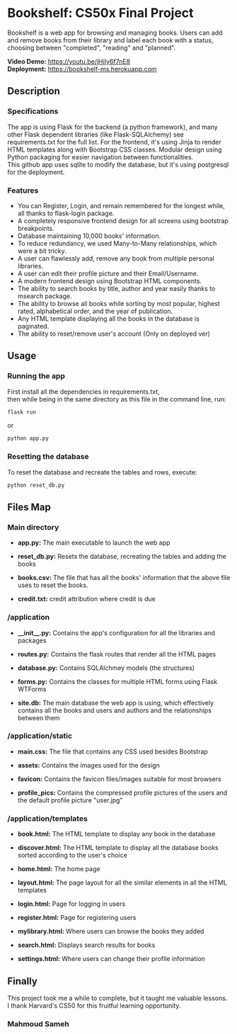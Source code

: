 # Bookshelf: CS50x Final Project

Bookshelf is a web app for browsing and managing books.
Users can add and remove books from their library and label each book with a status,
choosing between "completed", "reading" and "planned".

**Video Demo:** https://youtu.be/jHiIy6f7nE8  
**Deployment:** https://bookshelf-ms.herokuapp.com

## Description

### Specifications

The app is using Flask for the backend (a python framework),
and many other Flask dependent libraries (like Flask-SQLAlchemy) see requirements.txt for the full list.
For the frontend, it's using Jinja to render HTML templates along with Bootstrap CSS classes.
Modular design using Python packaging for easier navigation between functionalities.  
This github app uses sqlite to modify the database, but it's using postgresql for the deployment.

### Features

- You can Register, Login, and remain remembered for the longest while, all thanks to flask-login package.
- A completely responsive frontend design for all screens using bootstrap breakpoints.
- Database maintaining 10,000 books' information.
- To reduce redundancy, we used Many-to-Many relationships, which were a bit tricky.
- A user can flawlessly add, remove any book from multiple personal libraries.
- A user can edit their profile picture and their Email/Username.
- A modern frontend design using Bootstrap HTML components.
- The ability to search books by title, author and year easily thanks to msearch package.
- The ability to browse all books while sorting by most popular,  highest rated, alphabetical order, and the year of publication.
- Any HTML template displaying all the books in the database is paginated.
- The ability to reset/remove user's account (Only on deployed ver)

## Usage

### Running the app

First install all the dependencies in requirements.txt,  
then while being in the same directory as this file in the command line, run:
```bash
flask run
```
or
```bash
python app.py
```

### Resetting the database

To reset the database and recreate the tables and  rows, execute:
```bash
python reset_db.py
```

## Files Map

### Main directory

- **app.py:** The main executable to launch the web app

- **reset_db.py:** Resets the database, recreating the tables and adding the books

- **books.csv:** The file that has all the books' information that the above file uses to reset the books.

- **credit.txt:** credit attribution where credit is due

### /application

- **\_\_init\_\_.py:** Contains the app's configuration for all the libraries and packages

- **routes.py:** Contains the flask routes that render all the HTML pages

- **database.py:** Contains SQLAlchmey models (the structures)

- **forms.py:** Contains the classes for multiple HTML forms using Flask WTForms

- **site.db:** The main database the web app is using, which effectively contains all the books and users and authors and the relationships between them

### /application/static

- **main.css:** The file that contains any CSS used besides Bootstrap

- **assets:** Contains the images used for the design

- **favicon:** Contains the favicon files/images suitable for most browsers

- **profile_pics:** Contains the compressed profile pictures of the users and the default profile picture "user.jpg"

### /application/templates

- **book.html:** The HTML template to display any book in the database

- **discover.html:** The HTML template to display all the database books sorted according to the user's choice

- **home.html:** The home page

- **layout.html:** The page layout for all the similar elements in all the HTML templates

- **login.html:** Page for logging in users

- **register.html:** Page for registering users

- **mylibrary.html:** Where users can browse the books they added

- **search.html:** Displays search results for books

- **settings.html:** Where users can change their profile information

## Finally

This project took me a while to complete, but it taught me valuable lessons.  
I thank Harvard's CS50 for this fruitful learning opportunity.

### Mahmoud Sameh
